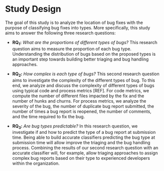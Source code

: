 # Study Design

The goal of this study is to analyze the location of bug fixes with the purpose of classifying bug fixes into types. More specifically, this study aims to answer the following three research questions:


- **RQ$_1$:** *What are the proportions of different types of bugs?* This research question aims to measure the  proportion of each bug type. Understanding the distribution of bugs based on the proposed types is an important step towards building better triaging and bug handling approaches.

- **RQ$_2$:** *How complex is each type of bugs?* This second research question aims to investigate the complexity of the different types of bug. To this end, we analyze and discuss the complexity of different types of bugs using typical code and process metrics [REF]. For code metrics, we compute the number of different files impacted by the fix and the number of hunks and churns. For process metrics, we analyze the severity of the bug, the number of duplicate bug report submitted, the number of times a bug report is reopened, the number of comments, and the time required to fix the bug.

- **RQ$_3$:** *Are bug types predictable?* In this research question, we investigate if and how  to predict the type of a bug report at submission time. Being able to build accurate classifiers predicting the bug type at submission time will allow improve the triaging and the bug handling process. Combining the results of our second research question with an accurate classifier will, for example, allow triaging approaches to assign complex bug reports based on their type to experienced developers within the organization. 
